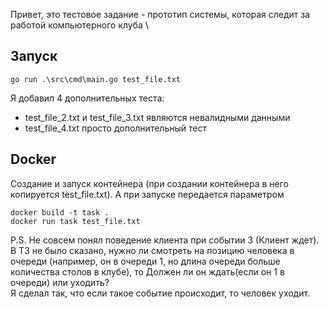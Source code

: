 Привет, это тестовое задание - прототип системы, которая следит за работой компьютерного клуба \

## Запуск
```golang
go run .\src\cmd\main.go test_file.txt
```
Я добавил 4 дополнительных теста:
* test_file_2.txt и test_file_3.txt являются невалидными данными
* test_file_4.txt просто дополнительный тест

## Docker
Создание и запуск контейнера (при создании контейнера в него копируется test_file.txt). А при запуске передается параметром
```
docker build -t task .
docker run task test_file.txt
```

P.S.
Не совсем понял поведение клиента при событии 3 (Клиент ждет).
В ТЗ не было сказано, нужно ли смотреть на позицию человека в очереди (например, он в очереди 1, но длина очереди больше количества столов в клубе), то
Должен ли он ждать(если он 1 в очереди) или уходить? \
Я сделал так, что если такое событие происходит, то человек уходит.
